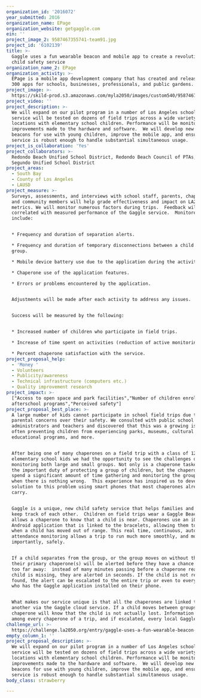 ```yaml
---
organization_id: '2016072'
year_submitted: 2016
organization_name: EPage
organization_website: getgaggle.com
ein: ''
project_image_2: 9587467355741-team91.jpg
project_id: '6102139'
title: >-
  Gaggle uses a fun wearable beacon and mobile app to create a revolutionary new
  child safety service
organization_name_2: EPage
organization_activity: >-
  EPage is a mobile app development company that has created and released over
  300 apps for schools, businesses, professionals, and public gardens.
project_image: >-
  https://skild-prod.s3.amazonaws.com/myla2050/images/custom540/9587467355741-team91.jpg
project_video: ''
project_description: >-
  We will expand on our pilot program in a number of Los Angeles schools: the
  service will be tested on dozens of field trips across a wide variety of
  locations with elementary school children. Performance will be monitored and
  improvements made to the hardware and software.  We will develop new wearable
  beacons for use with young children, improve the mobile app, and ensure the
  service is robust enough to handle substantial simultaneous usage.
project_is_collaboration: 'Yes'
project_collaborators: >-
  Redondo Beach Unified School District, Redondo Beach Council of PTAs, El
  Segundo Unified School District
project_areas:
  - South Bay
  - County of Los Angeles
  - LAUSD
project_measure: >-
  Surveys, assessments, and interviews with school staff, parents, chaperones,
  and community members will help grade effectiveness and impact on LA2050 play
  metrics. We will monitor numerous factors during trips.  Feedback will be
  correlated with measured performance of the Gaggle service.  Monitored factors
  include:


  * Frequency and duration of separation alerts.

  * Frequency and duration of temporary disconnections between a child and the
  group.

  * Mobile device battery use due to the application during the activity.

  * Chaperone use of the application features.

  * Errors or problems encountered by the application.


  Adjustments will be made after each activity to address any issues.  


  Success will be measured by the following:


  * Increased number of children who participate in field trips.

  * Increase of time spent on activities (reduction of active monitoring time).

  * Percent chaperone satisfaction with the service.
project_proposal_help:
  - 'Money '
  - Volunteers
  - Publicity/awareness
  - Technical infrastructure (computers etc.)
  - Quality improvement research
project_impact: >-
  ["Access to open space and park facilities","Number of children enrolled in
  afterschool programs","Perceived safety"]
project_proposal_best_place: >-
  A large number of kids cannot participate in school field trips due to
  parental concerns over their safety. We consulted with public school
  administrators and teachers and discovered that this was a growing issue,
  often preventing children from experiencing parks, museums, cultural and
  educational programs, and more.


  After being one of many chaperones on a field trip with a class of 125
  elementary school kids we had the opportunity to see the challenges of
  monitoring both large and small groups. Not only is a chaperone tasked with
  the important duty of protecting a group of children, but the chaperone must
  spend a significant amount of time gathering and monitoring the group, even
  when there is nothing wrong.  This experience has inspired us to develop a
  solution to this problem using smart phones that most chaperones already
  carry.


  Gaggle is a unique, new child safety service that helps families and groups
  keep track of each other.  Children on field trips wear a Gaggle Beacon, which
  allows a chaperone to know that a child is near. Chaperones use an iOS or
  Android application that is linked to the bracelets, allowing them to know
  when a child has moved out of range. This real time, continuous, automated
  attendance monitoring allows a trip to run much more smoothly, and more
  importantly, safely.


  If a child separates from the group, or the group moves on without the child,
  their primary chaperone(s) will be alerted before they have a chance to wander
  too far away:  instead of many minutes passing before a chaperone realizes a
  child is missing, they are alerted in seconds. If the child is not readily
  found, the alert can be escalated to the entire trip or even to every person
  who has the Gaggle application installed on their phone.


  What makes our service unique is that all the chaperones are linked to one
  another via the Gaggle cloud service. If a child moves between groups, their
  chaperone will know that the child is not actually lost. Information is shared
  among every chaperone of a trip, and if escalated, every local Gaggle user.
challenge_url: >-
  https://challenge.la2050.org/entry/gaggle-uses-a-fun-wearable-beacon-and-mobile-app-to-create-a-revolutionary-new-child-safety-service
empty_column_1: ''
project_proposal_description: >-
  We will expand on our pilot program in a number of Los Angeles schools: the
  service will be tested on dozens of field trips across a wide variety of
  locations with elementary school children. Performance will be monitored and
  improvements made to the hardware and software.  We will develop new wearable
  beacons for use with young children, improve the mobile app, and ensure the
  service is robust enough to handle substantial simultaneous usage.
body_class: strawberry

---
```

